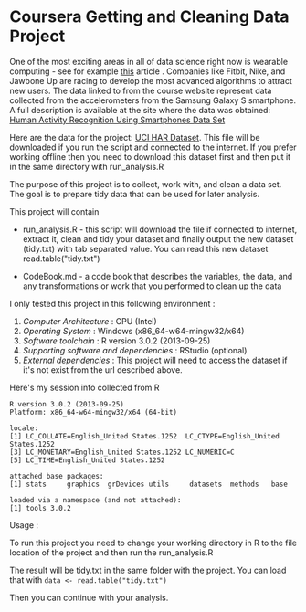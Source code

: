 Coursera Getting and Cleaning Data Project
========================================================

One of the most exciting areas in all of data science right now is wearable computing - see for example [this](http://www.insideactivitytracking.com/data-science-activity-tracking-and-the-battle-for-the-worlds-top-sports-brand/) article . Companies like Fitbit, Nike, and Jawbone Up are racing to develop the most advanced algorithms to attract new users. The data linked to from the course website represent data collected from the accelerometers from the Samsung Galaxy S smartphone. A full description is available at the site where the data was obtained:  [Human Activity Recognition Using Smartphones Data Set](http://archive.ics.uci.edu/ml/datasets/Human+Activity+Recognition+Using+Smartphones)

Here are the data for the project: [UCI HAR Dataset](https://d396qusza40orc.cloudfront.net/getdata%2Fprojectfiles%2FUCI%20HAR%20Dataset.zip). This file will be downloaded if you run the script and connected to the internet. If you prefer working offline then you need to download this dataset first and then put it in the same directory with run_analysis.R

The purpose of this project is to collect, work with, and clean a data set. The goal is to prepare tidy data that can be used for later analysis. 

This project will contain  

 - run_analysis.R - this script will download the file if connected to internet, extract it, clean and tidy your dataset and finally output the new dataset (tidy.txt) with tab separated value. You can read this new dataset read.table("tidy.txt")
 
 - CodeBook.md - a code book that describes the variables, the data, and any transformations or work that you performed to clean up the data 
 
I only tested this project in this following environment :

1. *Computer Architecture* : CPU (Intel)
2. *Operating System* : Windows (x86_64-w64-mingw32/x64)
3. *Software toolchain* : R version 3.0.2 (2013-09-25)
4. *Supporting software and dependencies* : RStudio (optional)
5. *External dependencies* : This project will need to access the dataset if it's not exist from the url described above. 

Here's my session info collected from R

```
R version 3.0.2 (2013-09-25)
Platform: x86_64-w64-mingw32/x64 (64-bit)

locale:
[1] LC_COLLATE=English_United States.1252  LC_CTYPE=English_United States.1252   
[3] LC_MONETARY=English_United States.1252 LC_NUMERIC=C                          
[5] LC_TIME=English_United States.1252    

attached base packages:
[1] stats     graphics  grDevices utils     datasets  methods   base     

loaded via a namespace (and not attached):
[1] tools_3.0.2
```

Usage :

To run this project you need to change your working directory in R to the file location of the project and then run the run_analysis.R

The result will be tidy.txt in the same folder with the project. You can load that with `data <- read.table("tidy.txt")`

Then you can continue with your analysis.